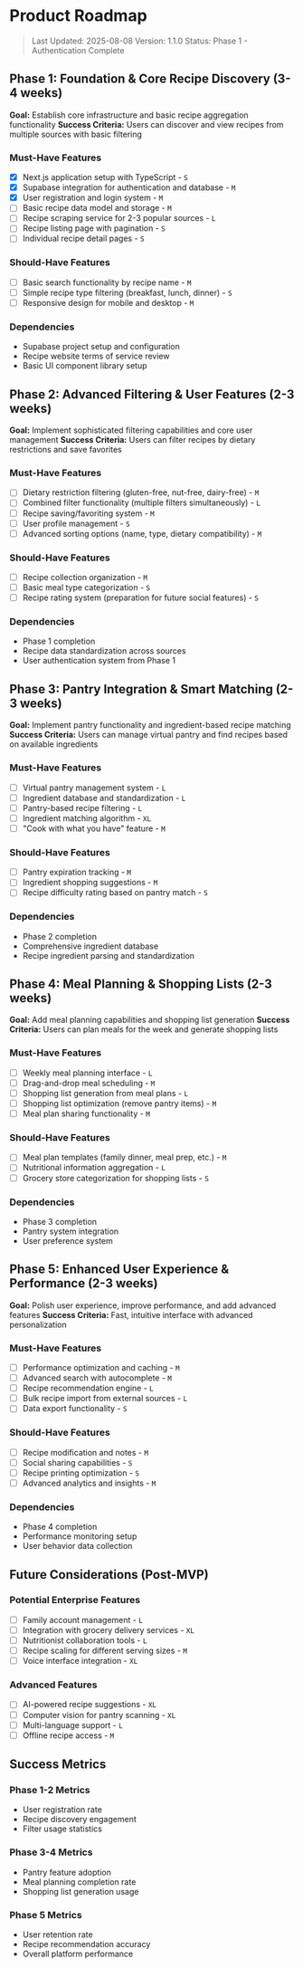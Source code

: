 # Product Roadmap

> Last Updated: 2025-08-08
> Version: 1.1.0
> Status: Phase 1 - Authentication Complete

## Phase 1: Foundation & Core Recipe Discovery (3-4 weeks)

**Goal:** Establish core infrastructure and basic recipe aggregation functionality
**Success Criteria:** Users can discover and view recipes from multiple sources with basic filtering

### Must-Have Features

- [x] Next.js application setup with TypeScript - `S`
- [x] Supabase integration for authentication and database - `M`  
- [x] User registration and login system - `M`
- [ ] Basic recipe data model and storage - `M`
- [ ] Recipe scraping service for 2-3 popular sources - `L`
- [ ] Recipe listing page with pagination - `S`
- [ ] Individual recipe detail pages - `S`

### Should-Have Features

- [ ] Basic search functionality by recipe name - `M`
- [ ] Simple recipe type filtering (breakfast, lunch, dinner) - `S`
- [ ] Responsive design for mobile and desktop - `M`

### Dependencies

- Supabase project setup and configuration
- Recipe website terms of service review
- Basic UI component library setup

## Phase 2: Advanced Filtering & User Features (2-3 weeks)

**Goal:** Implement sophisticated filtering capabilities and core user management
**Success Criteria:** Users can filter recipes by dietary restrictions and save favorites

### Must-Have Features

- [ ] Dietary restriction filtering (gluten-free, nut-free, dairy-free) - `M`
- [ ] Combined filter functionality (multiple filters simultaneously) - `L`
- [ ] Recipe saving/favoriting system - `M`
- [ ] User profile management - `S`
- [ ] Advanced sorting options (name, type, dietary compatibility) - `M`

### Should-Have Features

- [ ] Recipe collection organization - `M`
- [ ] Basic meal type categorization - `S`
- [ ] Recipe rating system (preparation for future social features) - `S`

### Dependencies

- Phase 1 completion
- Recipe data standardization across sources
- User authentication system from Phase 1

## Phase 3: Pantry Integration & Smart Matching (2-3 weeks)

**Goal:** Implement pantry functionality and ingredient-based recipe matching
**Success Criteria:** Users can manage virtual pantry and find recipes based on available ingredients

### Must-Have Features

- [ ] Virtual pantry management system - `L`
- [ ] Ingredient database and standardization - `L`
- [ ] Pantry-based recipe filtering - `L`
- [ ] Ingredient matching algorithm - `XL`
- [ ] "Cook with what you have" feature - `M`

### Should-Have Features

- [ ] Pantry expiration tracking - `M`
- [ ] Ingredient shopping suggestions - `M`
- [ ] Recipe difficulty rating based on pantry match - `S`

### Dependencies

- Phase 2 completion
- Comprehensive ingredient database
- Recipe ingredient parsing and standardization

## Phase 4: Meal Planning & Shopping Lists (2-3 weeks)

**Goal:** Add meal planning capabilities and shopping list generation
**Success Criteria:** Users can plan meals for the week and generate shopping lists

### Must-Have Features

- [ ] Weekly meal planning interface - `L`
- [ ] Drag-and-drop meal scheduling - `M`
- [ ] Shopping list generation from meal plans - `L`
- [ ] Shopping list optimization (remove pantry items) - `M`
- [ ] Meal plan sharing functionality - `M`

### Should-Have Features

- [ ] Meal plan templates (family dinner, meal prep, etc.) - `M`
- [ ] Nutritional information aggregation - `L`
- [ ] Grocery store categorization for shopping lists - `S`

### Dependencies

- Phase 3 completion
- Pantry system integration
- User preference system

## Phase 5: Enhanced User Experience & Performance (2-3 weeks)

**Goal:** Polish user experience, improve performance, and add advanced features
**Success Criteria:** Fast, intuitive interface with advanced personalization

### Must-Have Features

- [ ] Performance optimization and caching - `M`
- [ ] Advanced search with autocomplete - `M`
- [ ] Recipe recommendation engine - `L`
- [ ] Bulk recipe import from external sources - `L`
- [ ] Data export functionality - `S`

### Should-Have Features

- [ ] Recipe modification and notes - `M`
- [ ] Social sharing capabilities - `S`
- [ ] Recipe printing optimization - `S`
- [ ] Advanced analytics and insights - `M`

### Dependencies

- Phase 4 completion
- Performance monitoring setup
- User behavior data collection

## Future Considerations (Post-MVP)

### Potential Enterprise Features

- [ ] Family account management - `L`
- [ ] Integration with grocery delivery services - `XL`
- [ ] Nutritionist collaboration tools - `L`
- [ ] Recipe scaling for different serving sizes - `M`
- [ ] Voice interface integration - `XL`

### Advanced Features

- [ ] AI-powered recipe suggestions - `XL`
- [ ] Computer vision for pantry scanning - `XL`
- [ ] Multi-language support - `L`
- [ ] Offline recipe access - `M`

## Success Metrics

### Phase 1-2 Metrics
- User registration rate
- Recipe discovery engagement
- Filter usage statistics

### Phase 3-4 Metrics  
- Pantry feature adoption
- Meal planning completion rate
- Shopping list generation usage

### Phase 5 Metrics
- User retention rate
- Recipe recommendation accuracy
- Overall platform performance